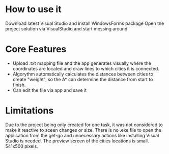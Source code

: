 # How to use it
Download latest Visual Studio and install WindowsForms package
Open the project solution via VisualStudio and start messing around

# Core Features
- Upload .txt mapping file and the app generates visually where the coordinates are located and draw lines to which cities it is connected.
- Algorythm automatically calculates the distances between cities to create "weight", so the A* can determine the distance from start to finish.
- Can edit the file via app and save it

# Limitations
Due to the project being only created for one task, it was not considered to make it reactive to sceen changes or size.
There is no .exe file to open the application from the get-go and unnecessary actions like installing Visual Studio is needed.
The preview screen of the cities locations is small. 541x500 pixels.
